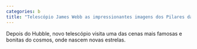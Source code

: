 ```yaml
---
categories: b
title: "Telescópio James Webb as impressionantes imagens dos Pilares da Criação"
---
```

Depois do Hubble, novo telescópio visita uma das cenas mais famosas e bonitas do cosmos, onde nascem novas estrelas.